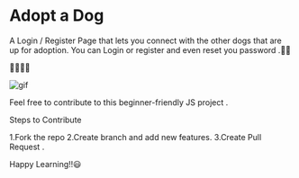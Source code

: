 # Adopt a Dog 

A Login / Register Page that lets you connect with the other dogs that are up for adoption. You can Login or register and even reset you password .🐾🐾

📌📌📌📌

![gif]()

Feel free to contribute to this beginner-friendly JS project .

Steps to Contribute

1.Fork the repo
2.Create branch and add new features.
3.Create Pull Request .

Happy Learning!!😃
